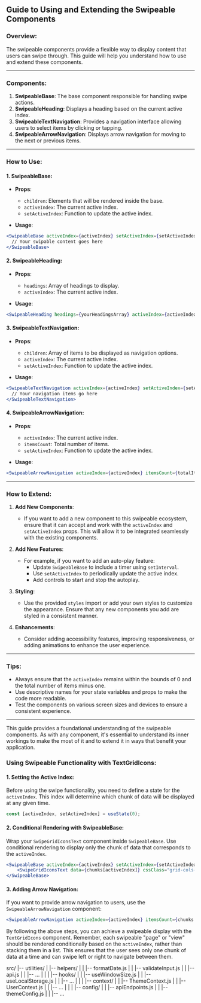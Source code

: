 ## Guide to Using and Extending the Swipeable Components

### Overview:
The swipeable components provide a flexible way to display content that users can swipe through. This guide will help you understand how to use and extend these components.

---

### Components:

1. **SwipeableBase**: The base component responsible for handling swipe actions.
2. **SwipeableHeading**: Displays a heading based on the current active index.
3. **SwipeableTextNavigation**: Provides a navigation interface allowing users to select items by clicking or tapping.
4. **SwipeableArrowNavigation**: Displays arrow navigation for moving to the next or previous items.

---

### How to Use:

#### 1. SwipeableBase:
- **Props**:
  - `children`: Elements that will be rendered inside the base.
  - `activeIndex`: The current active index.
  - `setActiveIndex`: Function to update the active index.

- **Usage**:
```jsx
<SwipeableBase activeIndex={activeIndex} setActiveIndex={setActiveIndex}>
  // Your swipable content goes here
</SwipeableBase>
```

#### 2. SwipeableHeading:
- **Props**:
  - `headings`: Array of headings to display.
  - `activeIndex`: The current active index.

- **Usage**:
```jsx
<SwipeableHeading headings={yourHeadingsArray} activeIndex={activeIndex} />
```

#### 3. SwipeableTextNavigation:
- **Props**:
  - `children`: Array of items to be displayed as navigation options.
  - `activeIndex`: The current active index.
  - `setActiveIndex`: Function to update the active index.

- **Usage**:
```jsx
<SwipeableTextNavigation activeIndex={activeIndex} setActiveIndex={setActiveIndex}>
  // Your navigation items go here
</SwipeableTextNavigation>
```

#### 4. SwipeableArrowNavigation:
- **Props**:
  - `activeIndex`: The current active index.
  - `itemsCount`: Total number of items.
  - `setActiveIndex`: Function to update the active index.

- **Usage**:
```jsx
<SwipeableArrowNavigation activeIndex={activeIndex} itemsCount={totalItems} setActiveIndex={setActiveIndex} />
```

---

### How to Extend:

1. **Add New Components**:
   - If you want to add a new component to this swipeable ecosystem, ensure that it can accept and work with the `activeIndex` and `setActiveIndex` props. This will allow it to be integrated seamlessly with the existing components.

2. **Add New Features**:
   - For example, if you want to add an auto-play feature:
     - Update `SwipeableBase` to include a timer using `setInterval`.
     - Use `setActiveIndex` to periodically update the active index.
     - Add controls to start and stop the autoplay.

3. **Styling**:
   - Use the provided `styles` import or add your own styles to customize the appearance. Ensure that any new components you add are styled in a consistent manner.

4. **Enhancements**:
   - Consider adding accessibility features, improving responsiveness, or adding animations to enhance the user experience.

---

### Tips:
- Always ensure that the `activeIndex` remains within the bounds of 0 and the total number of items minus one.
- Use descriptive names for your state variables and props to make the code more readable.
- Test the components on various screen sizes and devices to ensure a consistent experience.

---

This guide provides a foundational understanding of the swipeable components. As with any component, it's essential to understand its inner workings to make the most of it and to extend it in ways that benefit your application.



### Using Swipeable Functionality with TextGridIcons:

#### 1. Setting the Active Index:
Before using the swipe functionality, you need to define a state for the `activeIndex`. This index will determine which chunk of data will be displayed at any given time.

```jsx
const [activeIndex, setActiveIndex] = useState(0);
```

#### 2. Conditional Rendering with SwipeableBase:
Wrap your `SwipeGridIconsText` component inside `SwipeableBase`. Use conditional rendering to display only the chunk of data that corresponds to the `activeIndex`.

```jsx
<SwipeableBase activeIndex={activeIndex} setActiveIndex={setActiveIndex}>
    <SwipeGridIconsText data={chunks[activeIndex]} cssClass="grid-cols-2  md:grid-cols-3 lg:grid-rows-4 gap-4" />
</SwipeableBase>
```

#### 3. Adding Arrow Navigation:
If you want to provide arrow navigation to users, use the `SwipeableArrowNavigation` component:

```jsx
<SwipeableArrowNavigation activeIndex={activeIndex} itemsCount={chunks.length} setActiveIndex={setActiveIndex} />
```

By following the above steps, you can achieve a swipeable display with the `TextGridIcons` component. Remember, each swipeable "page" or "view" should be rendered conditionally based on the `activeIndex`, rather than stacking them in a list. This ensures that the user sees only one chunk of data at a time and can swipe left or right to navigate between them.







src/
|-- utilities/
|   |-- helpers/
|   |   |-- formatDate.js
|   |   |-- validateInput.js
|   |   |-- api.js
|   |   |-- ...
|   |
|   |-- hooks/
|   |   |-- useWindowSize.js
|   |   |-- useLocalStorage.js
|   |   |-- ...
|   |
|   |-- context/
|   |   |-- ThemeContext.js
|   |   |-- UserContext.js
|   |   |-- ...
|   |
|   |-- config/
|   |   |-- apiEndpoints.js
|   |   |-- themeConfig.js
|   |   |-- ...
